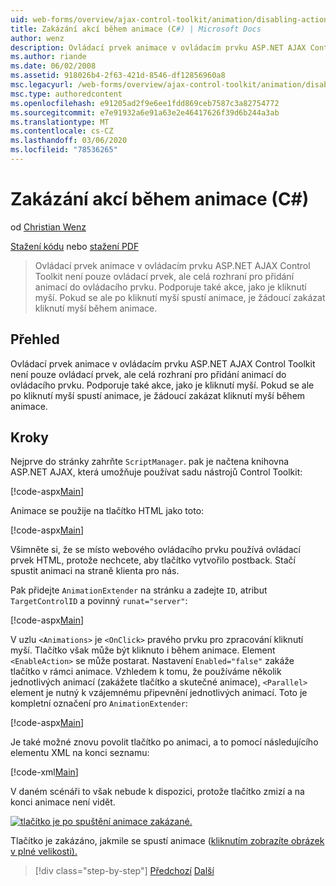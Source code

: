 ```yaml
---
uid: web-forms/overview/ajax-control-toolkit/animation/disabling-actions-during-animation-cs
title: Zakázání akcí během animace (C#) | Microsoft Docs
author: wenz
description: Ovládací prvek animace v ovládacím prvku ASP.NET AJAX Control Toolkit není pouze ovládací prvek, ale celá rozhraní pro přidání animací do ovládacího prvku. Také podporuje akci...
ms.author: riande
ms.date: 06/02/2008
ms.assetid: 918026b4-2f63-421d-8546-df12856960a8
msc.legacyurl: /web-forms/overview/ajax-control-toolkit/animation/disabling-actions-during-animation-cs
msc.type: authoredcontent
ms.openlocfilehash: e91205ad2f9e6ee1fdd869ceb7587c3a82754772
ms.sourcegitcommit: e7e91932a6e91a63e2e46417626f39d6b244a3ab
ms.translationtype: MT
ms.contentlocale: cs-CZ
ms.lasthandoff: 03/06/2020
ms.locfileid: "78536265"
---
```

# <a name="disabling-actions-during-animation-c"></a>Zakázání akcí během animace (C#)

od [Christian Wenz](https://github.com/wenz)

[Stažení kódu](https://download.microsoft.com/download/f/9/a/f9a26acd-8df4-4484-8a18-199e4598f411/Animation7.cs.zip) nebo [stažení PDF](https://download.microsoft.com/download/6/7/1/6718d452-ff89-4d3f-a90e-c74ec2d636a3/animation7CS.pdf)

> Ovládací prvek animace v ovládacím prvku ASP.NET AJAX Control Toolkit není pouze ovládací prvek, ale celá rozhraní pro přidání animací do ovládacího prvku. Podporuje také akce, jako je kliknutí myší. Pokud se ale po kliknutí myší spustí animace, je žádoucí zakázat kliknutí myší během animace.

## <a name="overview"></a>Přehled

Ovládací prvek animace v ovládacím prvku ASP.NET AJAX Control Toolkit není pouze ovládací prvek, ale celá rozhraní pro přidání animací do ovládacího prvku. Podporuje také akce, jako je kliknutí myší. Pokud se ale po kliknutí myší spustí animace, je žádoucí zakázat kliknutí myší během animace.

## <a name="steps"></a>Kroky

Nejprve do stránky zahrňte `ScriptManager`. pak je načtena knihovna ASP.NET AJAX, která umožňuje používat sadu nástrojů Control Toolkit:

[!code-aspx[Main](disabling-actions-during-animation-cs/samples/sample1.aspx)]

Animace se použije na tlačítko HTML jako toto:

[!code-aspx[Main](disabling-actions-during-animation-cs/samples/sample2.aspx)]

Všimněte si, že se místo webového ovládacího prvku používá ovládací prvek HTML, protože nechcete, aby tlačítko vytvořilo postback. Stačí spustit animaci na straně klienta pro nás.

Pak přidejte `AnimationExtender` na stránku a zadejte `ID`, atribut `TargetControlID` a povinný `runat="server"`:

[!code-aspx[Main](disabling-actions-during-animation-cs/samples/sample3.aspx)]

V uzlu `<Animations>` je `<OnClick>` pravého prvku pro zpracování kliknutí myší. Tlačítko však může být kliknuto i během animace. Element `<EnableAction>` se může postarat. Nastavení `Enabled="false"` zakáže tlačítko v rámci animace. Vzhledem k tomu, že používáme několik jednotlivých animací (zakážete tlačítko a skutečné animace), `<Parallel>` element je nutný k vzájemnému připevnění jednotlivých animací. Toto je kompletní označení pro `AnimationExtender`:

[!code-aspx[Main](disabling-actions-during-animation-cs/samples/sample4.aspx)]

Je také možné znovu povolit tlačítko po animaci, a to pomocí následujícího elementu XML na konci seznamu:

[!code-xml[Main](disabling-actions-during-animation-cs/samples/sample5.xml)]

V daném scénáři to však nebude k dispozici, protože tlačítko zmizí a na konci animace není vidět.

[![tlačítko je po spuštění animace zakázané.](disabling-actions-during-animation-cs/_static/image2.png)](disabling-actions-during-animation-cs/_static/image1.png)

Tlačítko je zakázáno, jakmile se spustí animace ([kliknutím zobrazíte obrázek v plné velikosti).](disabling-actions-during-animation-cs/_static/image3.png)

> [!div class="step-by-step"]
> [Předchozí](animating-in-response-to-user-interaction-cs.md)
> [Další](triggering-an-animation-in-another-control-cs.md)
